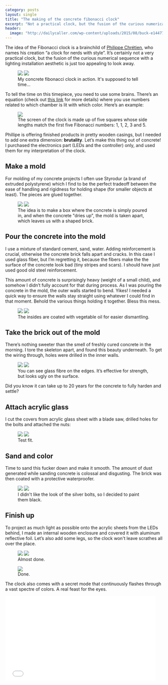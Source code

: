 ```yaml
---
category: posts
layout: single
title: "The making of the concrete fibonacci clock"
excerpt: "Not a practical clock, but the fusion of the curious numerical sequence with a lighting installation aesthetic is just too appealing to look away."
header:
  image: "http://dailycaller.com/wp-content/uploads/2015/08/buck-e1447773411150.png"
---
```


The idea of the Fibonacci clock is a brainchild of [Philippe Chrétien](http://basbrun.com/), who names his creation “a clock for nerds with style”. It’s certainly not a very practical clock, but the fusion of the curious numerical sequence with a lighting installation aesthetic is just too appealing to look away.

<figure class="half">
    <a href="/images/fibonacci/IMG_8108.jpg"><img src="/images/fibonacci/IMG_8108.jpg"></a>
    <a href="/images/fibonacci/IMG_8110.jpg"><img src="/images/fibonacci/IMG_8110.jpg"></a>
    <figcaption>My concrete fibonacci clock in action. It's supposed to tell time...</figcaption>
</figure>

To tell the time on this timepiece, you need to use some brains. There’s an equation (check out [this link](https://www.kickstarter.com/projects/basbrun/fibonacci-clock-an-open-source-clock-for-nerds-wit) for more details) where you use numbers related to which chamber is lit with which color. Here’s an example:

<figure>
    <a href="/images/fibonacci/instructions.png"><img src="/images/fibonacci/instructions.png"></a>
    <figcaption>The screen of the clock is made up of five squares whose side lengths match the first five Fibonacci numbers: 1, 1, 2, 3 and 5.</figcaption>
</figure>

Phillipe is offering finished products in pretty wooden casings, but I needed to add one extra dimension: **brutality**. Let’s make this thing out of concrete! I purchased the electronics part (LEDs and the controller) only, and used them for my interpretation of the clock.


## Make a mold

 For molding of my concrete projects I often use Styrodur (a brand of extruded polystyrene) which I find to be the perfect tradeoff between the ease of handling and rigidness for holding shape (for smaller objects at least). The pieces are glued together.

 <figure class="half">
     <a href="/images/fibonacci/IMG_6769.jpg"><img src="/images/fibonacci/IMG_6769.jpg"></a>
     <a href="/images/fibonacci/IMG_6802.jpg"><img src="/images/fibonacci/IMG_6802.jpg"></a>
     <figcaption>The idea is to make a box where the concrete is simply poured in, and when the concrete "dries up", the mold is taken apart, which leaves us with a shaped brick.</figcaption>
 </figure>

## Pour the concrete into the mold
I use a mixture of standard cement, sand, water. Adding reinforcement is crucial, otherwise the concrete brick falls apart and cracks. In this case I used glass fiber, but I’m regretting it, because the fibers make the the surface of the concrete look bad (tiny stripes and scars). I should have just used good old steel reinforcement.

This amount of concrete is surprisingly heavy (weight of a small child), and somehow I didn’t fully account for that during process. As I was pouring the concrete in the mold, the outer walls started to bend. Yikes! I needed a quick way to ensure the walls stay straight using whatever I could find in that moment. Behold the various things holding it together. Bless this mess.

<figure class="half">
    <a href="/images/fibonacci/IMG_6819.jpg"><img src="/images/fibonacci/IMG_6819.jpg"></a>
    <a href="/images/fibonacci/IMG_6821 2.jpg"><img src="/images/fibonacci/IMG_6821 2.jpg"></a>
    <figcaption>The insides are coated with vegetable oil for easier dismantling.</figcaption>
</figure>

## Take the brick out of the mold

There’s nothing sweeter than the smell of freshly cured concrete in the morning. I tore the skeleton apart, and found this beauty underneath. To get the wiring through, holes were drilled in the inner walls.

<figure class="half">
    <a href="/images/fibonacci/IMG_6827.jpg"><img src="/images/fibonacci/IMG_6827.jpg"></a>
    <a href="/images/fibonacci/IMG_7784.jpg"><img src="/images/fibonacci/IMG_7784.jpg"></a>
    <figcaption>You can see glass fibre on the edges. It’s effective for strength, but looks ugly on the surface.</figcaption>
</figure>

Did you know it can take up to 20 years for the concrete to fully harden and settle?

## Attach acrylic glass

I cut the covers from acrylic glass sheet with a blade saw, drilled holes for the bolts and attached the nuts:

<figure class="half">
    <a href="/images/fibonacci/IMG_7786.jpg"><img src="/images/fibonacci/IMG_7786.jpg"></a>
    <a href="/images/fibonacci/IMG_7810.jpg"><img src="/images/fibonacci/IMG_7810.jpg"></a>
    <figcaption>Test fit.</figcaption>
</figure>

## Sand and color

Time to sand this fucker down and make it smooth. The amount of dust generated while sanding concrete is colossal and disgusting. The brick was then coated with a protective waterproofer.

<figure class="half">
    <a href="/images/fibonacci/IMG_7937.jpg"><img src="/images/fibonacci/IMG_7937.jpg"></a>
    <a href="/images/fibonacci/IMG_8062.jpg"><img src="/images/fibonacci/IMG_8062.jpg"></a>
    <figcaption>I didn't like the look of the silver bolts, so I decided to paint them black.</figcaption>
</figure>

## Finish up

To project as much light as possible onto the acrylic sheets from the LEDs behind, I made an internal wooden enclosure and covered it with aluminum reflective foil. Let’s also add some legs, so the clock won't leave scrathes all over the place.

<figure class="half">
    <a href="/images/fibonacci/IMG_8060.jpg"><img src="/images/fibonacci/IMG_8060.jpg"></a>
    <a href="/images/fibonacci/IMG_8064.jpg"><img src="/images/fibonacci/IMG_8064.jpg"></a>
    <figcaption>Almost done.</figcaption>
</figure>

<figure class="half">
    <a href="/images/fibonacci/IMG_8095.jpg"><img src="/images/fibonacci/IMG_8095.jpg"></a>
    <figcaption>Done.</figcaption>
</figure>


The clock also comes with a secret mode that continuously flashes through a vast spectre of colors. A real feast for the eyes.

<iframe src="//giphy.com/embed/DkghEwh3sVz6E" width="480" height="270" frameBorder="0" class="giphy-embed" allowFullScreen></iframe>
